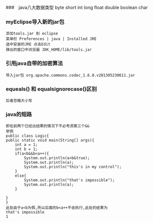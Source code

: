 ###　java八大数据类型 
	byte short int long float double boolean char
### myEclipse导入新的jar包
	添加tools.jar 到 eclipse 
	菜单栏 Preferences | java | Installed JRE
	选中安装的JRE 点击Edit
	弹出的窗口中浏览器 JDK_HOME/lib/tools.jar	
### 引用java自带的加密算法
	导入jar包 org.apache.commons.codec_1.6.0.v201305230611.jar
### equeals() 和 equalsignorecase()区别
	后者忽略大小写
### java的短路 
	即在前两个已经出结果的情况下不必考虑第三个&&
	举例
	public class Logic{
	public static void main(String[] args){
		int a = 1;
		int b = 1;
		if(a<b&&b<a++){
			System.out.println(a>b&true);
			System.out.println(a);
			System.out.println("this's in my control");
		}
		else{
			System.out.println("that's impossible");
			System.out.println(a);
		}

	}
	}
	此处由于a<b为假,所以后面的b<a++不会执行,此处的结果为 
	that's impossible
	1